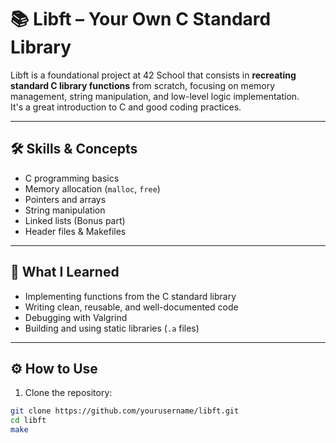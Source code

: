 # 📚 Libft – Your Own C Standard Library

Libft is a foundational project at 42 School that consists in **recreating standard C library functions** from scratch, focusing on memory management, string manipulation, and low-level logic implementation.  
It's a great introduction to C and good coding practices.

---

## 🛠️ Skills & Concepts

- C programming basics
- Memory allocation (`malloc`, `free`)
- Pointers and arrays
- String manipulation
- Linked lists (Bonus part)
- Header files & Makefiles

---

## 🧠 What I Learned

- Implementing functions from the C standard library
- Writing clean, reusable, and well-documented code
- Debugging with Valgrind
- Building and using static libraries (`.a` files)

---

## ⚙️ How to Use

1. Clone the repository:

```bash
git clone https://github.com/yourusername/libft.git
cd libft
make
